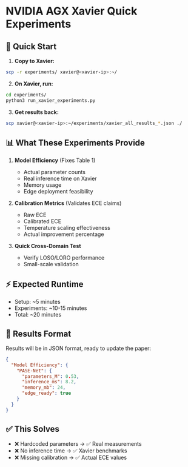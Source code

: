 # NVIDIA AGX Xavier Quick Experiments

## 🚀 Quick Start

1. **Copy to Xavier:**
```bash
scp -r experiments/ xavier@<xavier-ip>:~/
```

2. **On Xavier, run:**
```bash
cd experiments/
python3 run_xavier_experiments.py
```

3. **Get results back:**
```bash
scp xavier@<xavier-ip>:~/experiments/xavier_all_results_*.json ./
```

## 📊 What These Experiments Provide

1. **Model Efficiency** (Fixes Table 1)
   - Actual parameter counts
   - Real inference time on Xavier
   - Memory usage
   - Edge deployment feasibility

2. **Calibration Metrics** (Validates ECE claims)
   - Raw ECE
   - Calibrated ECE  
   - Temperature scaling effectiveness
   - Actual improvement percentage

3. **Quick Cross-Domain Test**
   - Verify LOSO/LORO performance
   - Small-scale validation

## ⚡ Expected Runtime

- Setup: ~5 minutes
- Experiments: ~10-15 minutes
- Total: ~20 minutes

## 📝 Results Format

Results will be in JSON format, ready to update the paper:
```json
{
  "Model Efficiency": {
    "PASE-Net": {
      "parameters_M": 0.53,
      "inference_ms": 8.2,
      "memory_mb": 24,
      "edge_ready": true
    }
  }
}
```

## ✅ This Solves

- ❌ Hardcoded parameters → ✅ Real measurements
- ❌ No inference time → ✅ Xavier benchmarks
- ❌ Missing calibration → ✅ Actual ECE values

